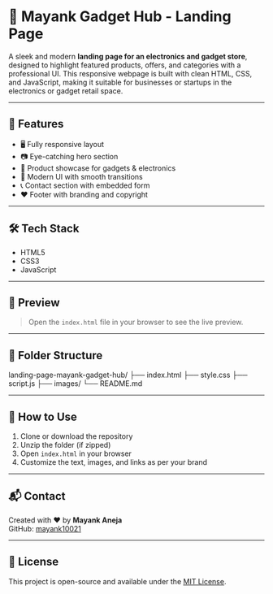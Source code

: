 # 📱 Mayank Gadget Hub - Landing Page

A sleek and modern **landing page for an electronics and gadget store**, designed to highlight featured products, offers, and categories with a professional UI. This responsive webpage is built with clean HTML, CSS, and JavaScript, making it suitable for businesses or startups in the electronics or gadget retail space.

---

## 🚀 Features

- 🖥️ Fully responsive layout
- 📷 Eye-catching hero section
- 🛒 Product showcase for gadgets & electronics
- 🎨 Modern UI with smooth transitions
- 📞 Contact section with embedded form
- ❤️ Footer with branding and copyright

---

## 🛠️ Tech Stack

- HTML5  
- CSS3  
- JavaScript

---

## 📸 Preview

> Open the `index.html` file in your browser to see the live preview.

---

## 📂 Folder Structure

landing-page-mayank-gadget-hub/
├── index.html
├── style.css
├── script.js
├── images/
└── README.md

---

## 📎 How to Use

1. Clone or download the repository
2. Unzip the folder (if zipped)
3. Open `index.html` in your browser
4. Customize the text, images, and links as per your brand

---

## 📬 Contact

Created with ❤️ by **Mayank Aneja**  
GitHub: [mayank10021](https://github.com/mayank10021)

---

## 📄 License

This project is open-source and available under the [MIT License](LICENSE).
